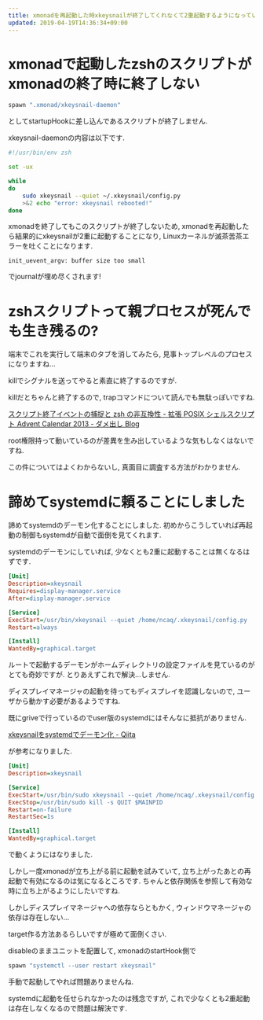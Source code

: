 ```yaml
---
title: xmonadを再起動した時xkeysnailが終了してくれなくて2重起動するようになっていたのでsystemdに管理だけ任せて起動はxmonad側で行うようにしました
updated: 2019-04-19T14:36:34+09:00
---
```


# xmonadで起動したzshのスクリプトがxmonadの終了時に終了しない

~~~hs
spawn ".xmonad/xkeysnail-daemon"
~~~

としてstartupHookに差し込んであるスクリプトが終了しません.

xkeysnail-daemonの内容は以下です.

~~~zsh
#!/usr/bin/env zsh

set -ux

while
do
    sudo xkeysnail --quiet ~/.xkeysnail/config.py
    >&2 echo "error: xkeysnail rebooted!"
done
~~~

xmonadを終了してもこのスクリプトが終了しないため,
xmonadを再起動したら結果的にxkeysnailが2重に起動することになり,
Linuxカーネルが滅茶苦茶エラーを吐くことになります.

~~~
init_uevent_argv: buffer size too small
~~~

でjournalが埋め尽くされます!

# zshスクリプトって親プロセスが死んでも生き残るの?

端末でこれを実行して端末のタブを消してみたら,
見事トップレベルのプロセスになりますね…

killでシグナルを送ってやると素直に終了するのですが.

killだとちゃんと終了するので,
trapコマンドについて読んでも無駄っぽいですね.

[スクリプト終了イベントの捕捉と zsh の非互換性 - 拡張 POSIX シェルスクリプト Advent Calendar 2013 - ダメ出し Blog](https://fumiyas.github.io/2013/12/05/trap-exit.sh-advent-calendar.html)

root権限持って動いているのが差異を生み出しているような気もしなくはないですね.

この件についてはよくわからないし,
真面目に調査する方法がわかりません.

# 諦めてsystemdに頼ることにしました

諦めてsystemdのデーモン化することにしました.
初めからこうしていれば再起動の制御もsystemdが自動で面倒を見てくれます.

systemdのデーモンにしていれば,
少なくとも2重に起動することは無くなるはずです.

~~~ini
[Unit]
Description=xkeysnail
Requires=display-manager.service
After=display-manager.service

[Service]
ExecStart=/usr/bin/xkeysnail --quiet /home/ncaq/.xkeysnail/config.py
Restart=always

[Install]
WantedBy=graphical.target
~~~

ルートで起動するデーモンがホームディレクトリの設定ファイルを見ているのがとても奇妙ですが.
とりあえずこれで解決…しません.

ディスプレイマネージャの起動を待ってもディスプレイを認識しないので,
ユーザから動かす必要があるようですね.

既にgriveで行っているのでuser版のsystemdにはそんなに抵抗がありません.

[xkeysnailをsystemdでデーモン化 - Qiita](https://qiita.com/samurai20000@github/items/2e1d779e806a7e8543d6)

が参考になりました.

~~~ini
[Unit]
Description=xkeysnail

[Service]
ExecStart=/usr/bin/sudo xkeysnail --quiet /home/ncaq/.xkeysnail/config.py
ExecStop=/usr/bin/sudo kill -s QUIT $MAINPID
Restart=on-failure
RestartSec=1s

[Install]
WantedBy=graphical.target
~~~

で動くようにはなりました.

しかし一度xmonadが立ち上がる前に起動を試みていて,
立ち上がったあとの再起動で有効になるのは気になるところです.
ちゃんと依存関係を参照して有効な時に立ち上がるようにしたいですね.

しかしディスプレイマネージャへの依存ならともかく,
ウィンドウマネージャの依存は存在しない…

target作る方法あるらしいですが極めて面倒くさい.

disableのままユニットを配置して,
xmonadのstartHook側で

~~~hs
spawn "systemctl --user restart xkeysnail"
~~~

手動で起動してやれば問題ありませんね.

systemdに起動を任せられなかったのは残念ですが,
これで少なくとも2重起動は存在しなくなるので問題は解決です.
